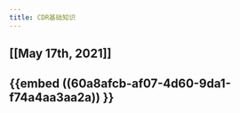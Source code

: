 ```yaml
---
title: CDR基础知识
---
```


## [[May 17th, 2021]]
## {{embed ((60a8afcb-af07-4d60-9da1-f74a4aa3aa2a)) }}

